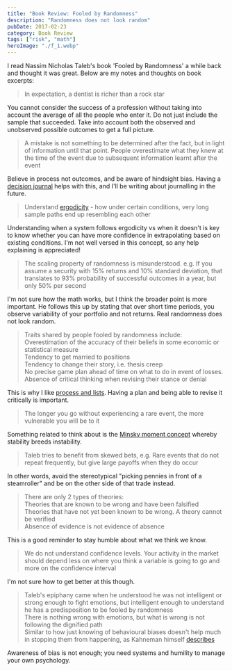```yaml
---
title: "Book Review: Fooled by Randomness"
description: "Randomness does not look random"
pubDate: 2017-02-23
category: Book Review
tags: ["risk", "math"]
heroImage: "./f_1.webp"
---
```


I read Nassim Nicholas Taleb's book 'Fooled by Randomness' a while back and thought it was great. Below are my notes and thoughts on book excerpts:
 
> In expectation, a dentist is richer than a rock star

You cannot consider the success of a profession without taking into account the average of all the people who enter it. Do not just include the sample that succeeded. Take into account both the observed and unobserved possible outcomes to get a full picture.
 
> A mistake is not something to be determined after the fact, but in light of information until that point. People overestimate what they knew at the time of the event due to subsequent information learnt after the event

Believe in process not outcomes, and be aware of hindsight bias. Having a [decision journal](https://fs.blog/2014/02/decision-journal/ "decision journal") helps with this, and I'll be writing about journalling in the future.
 
> Understand [ergodicity](https://medium.com/incerto/the-logic-of-risk-taking-107bf41029d3 "taleb on ergodicity") - how under certain conditions, very long sample paths end up resembling each other

Understanding when a system follows ergodicity vs when it doesn't is key to know whether you can have more confidence in extrapolating based on existing conditions. I'm not well versed in this concept, so any help explaining is appreciated!

> The scaling property of randomness is misunderstood. e.g. If you assume a security with 15% returns and 10% standard deviation, that translates to 93% probability of successful outcomes in a year, but only 50% per second

I'm not sure how the math works, but I think the broader point is more important. He follows this up by stating that over short time periods, you observe variability of your portfolio and not returns. Real randomness does not look random.

> Traits shared by people fooled by randomness include:  
> Overestimation of the accuracy of their beliefs in some economic or statistical measure  
> Tendency to get married to positions  
> Tendency to change their story, i.e. thesis creep  
> No precise game plan ahead of time on what to do in event of losses.  
> Absence of critical thinking when revising their stance or denial

This is why I like [process and lists](https://leonlins.com/about "About Me"). Having a plan and being able to revise it critically is important.

> The longer you go without experiencing a rare event, the more vulnerable you will be to it

Something related to think about is the [Minsky moment concept](https://en.wikipedia.org/wiki/Minsky_moment "Minsky") whereby stability breeds instability.

> Taleb tries to benefit from skewed bets, e.g. Rare events that do not repeat frequently, but give large payoffs when they do occur

In other words, avoid the stereotypical "picking pennies in front of a steamroller" and be on the other side of that trade instead.

> There are only 2 types of theories:  
> Theories that are known to be wrong and have been falsified  
> Theories that have not yet been known to be wrong. A theory cannot be verified  
> Absence of evidence is not evidence of absence

This is a good reminder to stay humble about what we think we know.

> We do not understand confidence levels. Your activity in the market should depend less on where you think a variable is going to go and more on the confidence interval

I'm not sure how to get better at this though.

> Taleb's epiphany came when he understood he was not intelligent or strong enough to fight emotions, but intelligent enough to understand he has a predisposition to be fooled by randomness  
> There is nothing wrong with emotions, but what is wrong is not following the dignified path  
> Similar to how just knowing of behavioural biases doesn't help much in stopping them from happening, as Kahneman himself [describes](https://blogs.cfainstitute.org/investor/2012/05/14/daniel-kahneman-psychology-for-behavioral-finance/ "Knowing the errors is not the recipe") 

Awareness of bias is not enough; you need systems and humility to manage your own psychology.